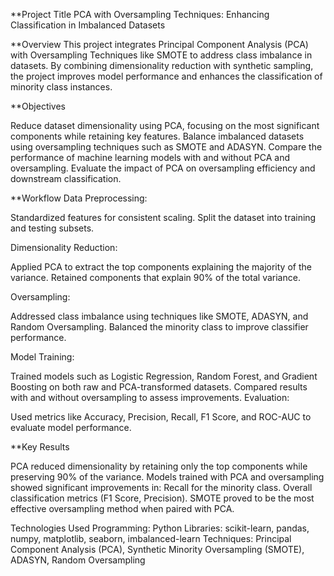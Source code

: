 **Project Title
PCA with Oversampling Techniques: Enhancing Classification in Imbalanced Datasets

**Overview
This project integrates Principal Component Analysis (PCA) with Oversampling Techniques like SMOTE to address class imbalance in datasets. By combining dimensionality reduction with synthetic sampling, the project improves model performance and enhances the classification of minority class instances.

**Objectives

Reduce dataset dimensionality using PCA, focusing on the most significant components while retaining key features.
Balance imbalanced datasets using oversampling techniques such as SMOTE and ADASYN.
Compare the performance of machine learning models with and without PCA and oversampling.
Evaluate the impact of PCA on oversampling efficiency and downstream classification.

**Workflow
Data Preprocessing:

Standardized features for consistent scaling.
Split the dataset into training and testing subsets.

Dimensionality Reduction:

Applied PCA to extract the top components explaining the majority of the variance.
Retained components that explain 90% of the total variance.

Oversampling:

Addressed class imbalance using techniques like SMOTE, ADASYN, and Random Oversampling.
Balanced the minority class to improve classifier performance.

Model Training:

Trained models such as Logistic Regression, Random Forest, and Gradient Boosting on both raw and PCA-transformed datasets.
Compared results with and without oversampling to assess improvements.
Evaluation:

Used metrics like Accuracy, Precision, Recall, F1 Score, and ROC-AUC to evaluate model performance.

**Key Results

PCA reduced dimensionality by retaining only the top components while preserving 90% of the variance.
Models trained with PCA and oversampling showed significant improvements in:
Recall for the minority class.
Overall classification metrics (F1 Score, Precision).
SMOTE proved to be the most effective oversampling method when paired with PCA.

Technologies Used
Programming: Python
Libraries: scikit-learn, pandas, numpy, matplotlib, seaborn, imbalanced-learn
Techniques: Principal Component Analysis (PCA), Synthetic Minority Oversampling (SMOTE), ADASYN, Random Oversampling
